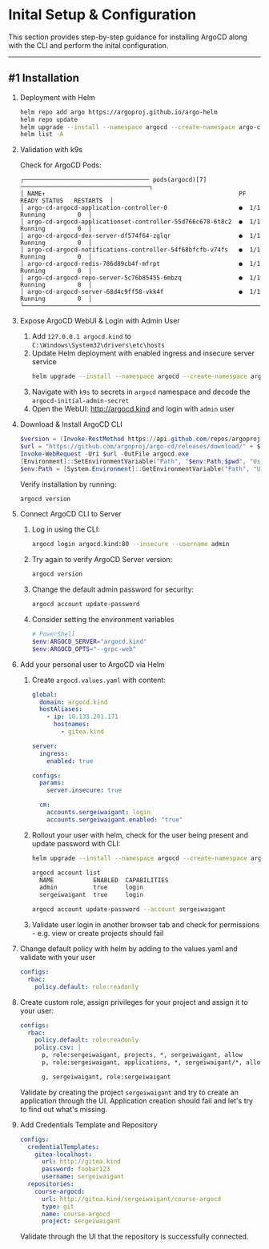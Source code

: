 # **Inital Setup & Configuration**

This section provides step-by-step guidance for installing ArgoCD along with the CLI and perform the inital configuration.

---

## #1 **Installation**

1.  Deployment with Helm

    ```bash
    helm repo add argo https://argoproj.github.io/argo-helm
    helm repo update
    helm upgrade --install --namespace argocd --create-namespace argo-cd argo/argo-cd
    helm list -A
    ```

1. Validation with k9s

    Check for ArgoCD Pods:

    ```
    ┌─────────────────────────────────── pods(argocd)[7] ────────────────────────────────────┐
    │ NAME↑                                                      PF READY STATUS   RESTARTS  │
    │ argo-cd-argocd-application-controller-0                    ●  1/1   Running         0  │
    │ argo-cd-argocd-applicationset-controller-55d766c678-6t8c2  ●  1/1   Running         0  │
    │ argo-cd-argocd-dex-server-df574f64-zglqr                   ●  1/1   Running         0  │
    │ argo-cd-argocd-notifications-controller-54f68bfcfb-v74fs   ●  1/1   Running         0  │
    │ argo-cd-argocd-redis-786d89cb4f-mfrpt                      ●  1/1   Running         0  │
    │ argo-cd-argocd-repo-server-5c76b85455-6mbzq                ●  1/1   Running         0  │
    │ argo-cd-argocd-server-68d4c9ff58-vkk4f                     ●  1/1   Running         0  │
    └────────────────────────────────────────────────────────────────────────────────────────┘
    ```

1. Expose ArgoCD WebUI & Login with Admin User

    1. Add `127.0.0.1 argocd.kind` to `C:\Windows\System32\drivers\etc\hosts`
    1. Update Helm deployment with enabled ingress and insecure server service
        ```bash
        helm upgrade --install --namespace argocd --create-namespace argo-cd argo/argo-cd --set global.domain=argocd.kind --set server.ingress.enabled=true --set 'configs.params.server\.insecure=true'
        ```
    1. Navigate with `k9s` to secrets in `argocd` namespace and decode the `argocd-initial-admin-secret`
    1. Open the WebUI: http://argocd.kind and login with `admin` user

1. Download & Install ArgoCD CLI

     ```powershell
     $version = (Invoke-RestMethod https://api.github.com/repos/argoproj/argo-cd/releases/latest).tag_name
     $url = "https://github.com/argoproj/argo-cd/releases/download/" + $version + "/argocd-windows-amd64.exe"
     Invoke-WebRequest -Uri $url -OutFile argocd.exe
     [Environment]::SetEnvironmentVariable("Path", "$env:Path;$pwd", "User")
     $env:Path = [System.Environment]::GetEnvironmentVariable("Path", "User")
     ```

    Verify installation by running:
    ```bash
    argocd version
    ```

1. Connect ArgoCD CLI to Server

    1. Log in using the CLI:
        ```bash
        argocd login argocd.kind:80 --insecure --username admin
        ```
    1. Try again to verify ArgoCD Server version:
        ```bash
        argocd version
        ```
    1. Change the default admin password for security:
        ```bash
        argocd account update-password
        ```

    1. Consider setting the environment variables
        ```powershell
        # PowerShell
        $env:ARGOCD_SERVER="argocd.kind"
        $env:ARGOCD_OPTS="--grpc-web"
        ```

1. Add your personal user to ArgoCD via Helm

    1. Create `argocd.values.yaml` with content:

        ```yaml
        global:
          domain: argocd.kind
          hostAliases:
            - ip: 10.133.201.171
              hostnames:
                - gitea.kind

        server:
          ingress:
            enabled: true

        configs:
          params:
            server.insecure: true

          cm:
            accounts.sergeiwaigant: login
            accounts.sergeiwaigant.enabled: "true"
        ```

    1. Rollout your user with helm, check for the user being present and update password with CLI:

        ```bash
        helm upgrade --install --namespace argocd --create-namespace argo-cd argo/argo-cd --values argocd.values.yaml

        argocd account list
          NAME           ENABLED  CAPABILITIES
          admin          true     login
          sergeiwaigant  true     login

        argocd account update-password --account sergeiwaigant
        ```

    1. Validate user login in another browser tab and check for permissions - e.g. view or create projects should fail

1. Change default policy with helm by adding to the values.yaml and validate with your user

    ```yaml
    configs:
      rbac:
        policy.default: role:readonly

    ```

1. Create custom role, assign privileges for your project and assign it to your user:

    ```yaml
    configs:
      rbac:
        policy.default: role:readonly
        policy.csv: |
          p, role:sergeiwaigant, projects, *, sergeiwaigant, allow
          p, role:sergeiwaigant, applications, *, sergeiwaigant/*, allow

          g, sergeiwaigant, role:sergeiwaigant
    ```

    Validate by creating the project `sergeiwaigant` and try to create an application through the UI. Application creation should fail and let's try to find out what's missing.

1. Add Credentials Template and Repository

    ```yaml
    configs:
      credentialTemplates:
        gitea-localhost:
          url: http://gitea.kind
          password: foobar123
          username: sergeiwaigant
      repositories:
        course-argocd:
          url: http://gitea.kind/sergeiwaigant/course-argocd
          type: git
          name: course-argocd
          project: sergeiwaigant
    ```

    Validate through the UI that the repository is successfully connected.

